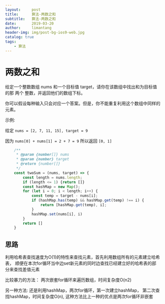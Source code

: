 ```yaml
---
layout:     post
title:      算法-两数之和
subtitle:   算法-两数之和
date:       2019-03-20
author:     limantang
header-img: img/post-bg-ios9-web.jpg
catalog: true
tags:
    - 算法
---
```


# 两数之和

给定一个整数数组 nums 和一个目标值 target，请你在该数组中找出和为目标值的那 两个 整数，并返回他们的数组下标。
   
你可以假设每种输入只会对应一个答案。但是，你不能重复利用这个数组中同样的元素。

示例:

给定 `nums = [2, 7, 11, 15], target = 9`

因为 `nums[0] + nums[1] = 2 + 7 = 9`
所以返回 `[0, 1]`

```javascript
    /**
     * @param {number[]} nums
     * @param {number} target
     * @return {number[]}
     */
    const twoSum = (nums, target) => {
        const length = nums.length;
        if (length <= 1) {return []}
        const hashMap = new Map();
        for (let i = 0; i < length; i++) {
            const temp = target - nums[i];
            if (hashMap.has(temp) && hashMap.get(temp) !== i) {
                return [hashMap.get(temp), i];
            }
            hashMap.set(nums[i], i)
        }
        return []
    }

```

## 思路

利用哈希表查找速度为O(1)的特性来查找元素，首先利用数组所有的元素建立哈希表，
顺便在本次for循环当中边set新元素的同时边查找已经建立好的哈希表的部分来查找差值元素

比较暴力的方法： 两次嵌套for循环来遍历数组，时间复杂度O(n2)

另一种方法: 还是利用hashMap，两次for循环，第一次建立hashMap，
第二次查找hashMap，时间复杂度O(n), 
这种方法比上一种的优点是两次for循环非嵌套

